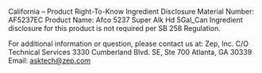  
 
 
California – Product Right-To-Know Ingredient Disclosure 
Material Number: AF5237EC 
Product Name: Afco 5237 Super Alk Hd 5Gal_Can 
Ingredient disclosure for this product is not required per SB 258 Regulation. 
 
For additional information or question, please contact us at: 
Zep, Inc. 
C/O Technical Services 
3330 Cumberland Blvd. SE, Ste 700 
Atlanta, GA 30339 
Email: asktech@zep.com 
 
 
 
 

